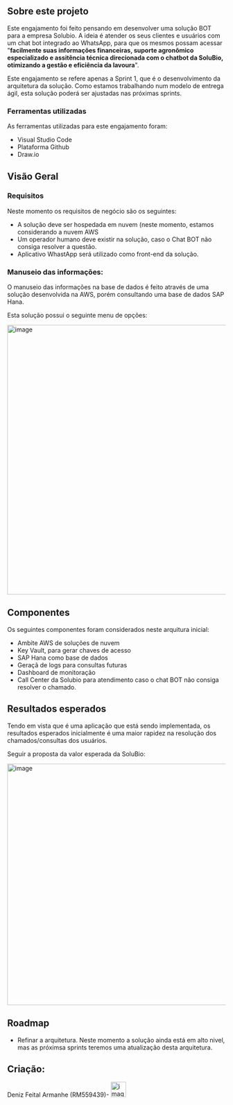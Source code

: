 <!-- Sobre este projeto -->
## Sobre este projeto


Este engajamento foi feito pensando em desenvolver uma solução BOT para a empresa Solubio. A ideia é atender os seus clientes e usuários com um chat bot integrado ao WhatsApp, para que os mesmos possam acessar "**facilmente suas informações financeiras, suporte agronômico especializado e assitência técnica direcionada com o chatbot da SoluBio, otimizando a gestão e eficiência da lavoura**".

Este engajamento se refere apenas a Sprint 1, que é o desenvolvimento da arquitetura da solução. Como estamos trabalhando num modelo de entrega ágil, esta solução poderá ser ajustadas nas próximas sprints.

### Ferramentas utilizadas

As ferramentas utilizadas para este engajamento foram:
* Visual Studio Code
* Plataforma Github
* Draw.io

<!-- Visão Geral -->
## Visão Geral

### Requisitos

Neste momento os requisitos de negócio são os seguintes:
* A solução deve ser hospedada em nuvem (neste momento, estamos considerando a nuvem AWS
* Um operador humano deve existir na solução, caso o Chat BOT não consiga resolver a questão.
* Aplicativo WhastApp será utilizado como front-end da solução.

### Manuseio das informações:

O manuseio das informações na base de dados é feito através de uma solução desenvolvida na AWS, porém consultando uma base de dados SAP Hana.

Esta solução possui o seguinte menu de opções:

<img width="622" alt="image" src="https://github.com/user-attachments/assets/9995c3f2-77de-44e7-9190-4181264ad514">

## Componentes
Os seguintes componentes foram considerados neste arquitura inicial:

* Ambite AWS de soluções de nuvem
* Key Vault, para gerar chaves de acesso
* SAP Hana como base de dados
* Geraçã de logs para consultas futuras
* Dashboard de monitoração
* Call Center da Solubio para atendimento caso o chat BOT não consiga resolver o chamado.

## Resultados esperados
Tendo em vista que é uma aplicação que está sendo implementada, os resultados esperados inicialmente é uma maior rapidez na resolução dos chamados/consultas dos usuários.

Seguir a proposta da valor esperada da SoluBio:

<img width="557" alt="image" src="https://github.com/user-attachments/assets/db4be593-dd21-4727-84d8-90a85d713855">



<!-- ROADMAP -->
## Roadmap
* Refinar a arquitetura. Neste momento a solução ainda está em alto nivel, mas as próximsa sprints teremos uma atualização desta arquitetura.

## Criação:


Deniz Feital Armanhe (RM559439)- <img width="35" alt="image" src="https://github.com/user-attachments/assets/96a043d2-fe26-459e-96aa-577c929759be">

